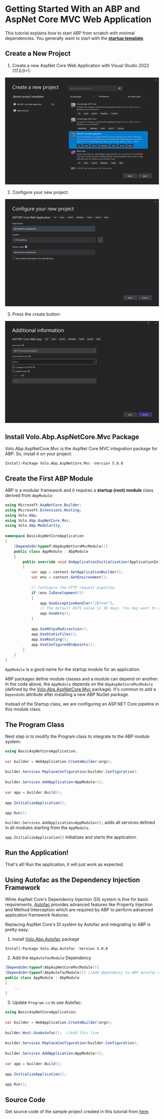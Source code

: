 # Getting Started With an ABP and AspNet Core MVC Web Application

This tutorial explains how to start ABP from scratch with minimal dependencies. You generally want to start with the **[startup template](Getting-Started-AspNetCore-MVC-Template.md)**.

## Create a New Project

1. Create a new AspNet Core Web Application with Visual Studio 2022 (17.0.0+):

![](images/create-new-aspnet-core-application-v2.png)

2. Configure your new project:

![](images/select-empty-web-application-v2.png)

3. Press the create button:

![create-aspnet-core-application](images/create-aspnet-core-application.png)

## Install Volo.Abp.AspNetCore.Mvc Package

Volo.Abp.AspNetCore.Mvc is the AspNet Core MVC integration package for ABP. So, install it on your project:

````
Install-Package Volo.Abp.AspNetCore.Mvc -Version 5.0.0
````

## Create the First ABP Module

ABP is a modular framework and it requires a **startup (root) module** class derived from ``AbpModule``:

````C#
using Microsoft.AspNetCore.Builder;
using Microsoft.Extensions.Hosting;
using Volo.Abp;
using Volo.Abp.AspNetCore.Mvc;
using Volo.Abp.Modularity;

namespace BasicAspNetCoreApplication
{
    [DependsOn(typeof(AbpAspNetCoreMvcModule))]
    public class AppModule : AbpModule
    {
        public override void OnApplicationInitialization(ApplicationInitializationContext context)
        {
            var app = context.GetApplicationBuilder();
            var env = context.GetEnvironment();

            // Configure the HTTP request pipeline.
            if (env.IsDevelopment())
            {
                app.UseExceptionHandler("/Error");
                // The default HSTS value is 30 days. You may want to change this for production scenarios, see https://aka.ms/aspnetcore-hsts.
                app.UseHsts();
            }

            app.UseHttpsRedirection();
            app.UseStaticFiles();
            app.UseRouting();
            app.UseConfiguredEndpoints();
        }
    }
}
````

``AppModule`` is a good name for the startup module for an application.

ABP packages define module classes and a module can depend on another. In the code above, the ``AppModule`` depends on the ``AbpAspNetCoreMvcModule`` (defined by the [Volo.Abp.AspNetCore.Mvc](https://www.nuget.org/packages/Volo.Abp.AspNetCore.Mvc) package). It's common to add a ``DependsOn`` attribute after installing a new ABP NuGet package.

Instead of the Startup class, we are configuring an ASP.NET Core pipeline in this module class.

## The Program Class

Next step is to modify the Program class to integrate to the ABP module system:

````C#
using BasicAspNetCoreApplication;

var builder = WebApplication.CreateBuilder(args);

builder.Services.ReplaceConfiguration(builder.Configuration);

builder.Services.AddApplication<AppModule>();

var app = builder.Build();

app.InitializeApplication();

app.Run();
````

``builder.Services.AddApplication<AppModule>();`` adds all services defined in all modules starting from the ``AppModule``.

``app.InitializeApplication()`` initializes and starts the application.

## Run the Application!

That's all! Run the application, it will just work as expected.

## Using Autofac as the Dependency Injection Framework

While AspNet Core's Dependency Injection (DI) system is fine for basic requirements, [Autofac](https://autofac.org/) provides advanced features like Property Injection and Method Interception which are required by ABP to perform advanced application framework features.

Replacing AspNet Core's DI system by Autofac and integrating to ABP is pretty easy.

1. Install [Volo.Abp.Autofac](https://www.nuget.org/packages/Volo.Abp.Autofac) package

````
Install-Package Volo.Abp.Autofac -Version 5.0.0
````

2. Add the ``AbpAutofacModule`` Dependency

````C#
[DependsOn(typeof(AbpAspNetCoreMvcModule))]
[DependsOn(typeof(AbpAutofacModule))] //Add dependency to ABP Autofac module
public class AppModule : AbpModule
{
    ...
}
````

3. Update `Program.cs` to use Autofac:

````C#
using BasicAspNetCoreApplication;

var builder = WebApplication.CreateBuilder(args);

builder.Host.UseAutofac();  //Add this line

builder.Services.ReplaceConfiguration(builder.Configuration);

builder.Services.AddApplication<AppModule>();

var app = builder.Build();

app.InitializeApplication();

app.Run();

````

## Source Code

Get source code of the sample project created in this tutorial from [here](https://github.com/abpframework/abp-samples/tree/master/BasicAspNetCoreApplication).

